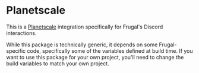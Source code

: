 # Planetscale

This is a [Planetscale](https://planetscale.com) integration specifically for Frugal's Discord interactions.

While this package is technically generic, it depends on some Frugal-specific code, specifically some of the variables defined at build time. If you want to use this package for your own project, you'll need to change the build variables to match your own project.
